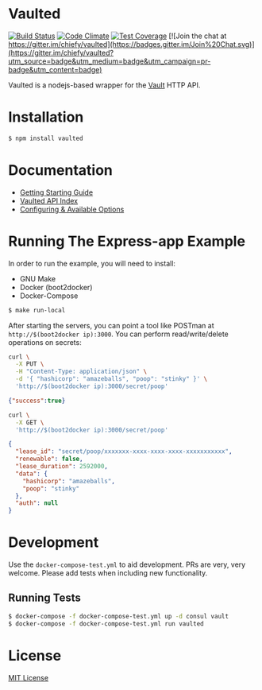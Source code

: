 # Vaulted
[![Build Status](https://travis-ci.org/chiefy/vaulted.svg)](https://travis-ci.org/chiefy/vaulted) [![Code Climate](https://codeclimate.com/github/chiefy/vaulted/badges/gpa.svg)](https://codeclimate.com/github/chiefy/vaulted) [![Test Coverage](https://codeclimate.com/github/chiefy/vaulted/badges/coverage.svg)](https://codeclimate.com/github/chiefy/vaulted/coverage) [![Join the chat at https://gitter.im/chiefy/vaulted](https://badges.gitter.im/Join%20Chat.svg)](https://gitter.im/chiefy/vaulted?utm_source=badge&utm_medium=badge&utm_campaign=pr-badge&utm_content=badge)

Vaulted is a nodejs-based wrapper for the [Vault](https://vaultproject.io) HTTP API.

# Installation
```bash
$ npm install vaulted
```

# Documentation

* [Getting Starting Guide](./docs/getting_started.md)
* [Vaulted API Index](./docs/api_index.md)
* [Configuring & Available Options](./docs/all_options.md)

# Running The Express-app Example
In order to run the example, you will need to install:
  * GNU Make
  * Docker (boot2docker)
  * Docker-Compose

```bash
$ make run-local
```
After starting the servers, you can point a tool like POSTman at `http://$(boot2docker ip):3000`. You can perform read/write/delete operations on secrets:

```bash
curl \
  -X PUT \
  -H "Content-Type: application/json" \
  -d '{ "hashicorp": "amazeballs", "poop": "stinky" }' \
  'http://$(boot2docker ip):3000/secret/poop'
```

```json
{"success":true}
```

```bash
curl \
  -X GET \
  'http://$(boot2docker ip):3000/secret/poop'
```

```json
{
  "lease_id": "secret/poop/xxxxxxx-xxxx-xxxx-xxxx-xxxxxxxxxxx",
  "renewable": false,
  "lease_duration": 2592000,
  "data": {
    "hashicorp": "amazeballs",
    "poop": "stinky"
  },
  "auth": null
}
```

# Development
Use the `docker-compose-test.yml` to aid development. PRs are very, very welcome. Please add tests when including new functionality.

## Running Tests
```bash
$ docker-compose -f docker-compose-test.yml up -d consul vault
$ docker-compose -f docker-compose-test.yml run vaulted
```

# License
[MIT License](LICENSE)
